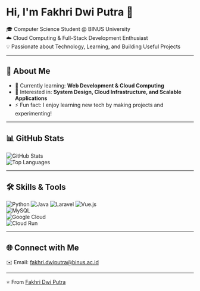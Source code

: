 # Hi, I'm Fakhri Dwi Putra 👋

🎓 Computer Science Student @ BINUS University  
☁️ Cloud Computing & Full-Stack Development Enthusiast  
💡 Passionate about Technology, Learning, and Building Useful Projects  

---

## 🚀 About Me
- 🌱 Currently learning: **Web Development & Cloud Computing**  
- 🔭 Interested in: **System Design, Cloud Infrastructure, and Scalable Applications**  
- ⚡ Fun fact: I enjoy learning new tech by making projects and experimenting!  

---

## 📊 GitHub Stats
![GitHub Stats](https://github-readme-stats.vercel.app/api?username=fakhridwiptra&show_icons=true&theme=radical)  
![Top Languages](https://github-readme-stats.vercel.app/api/top-langs/?username=fakhridwiptra&layout=compact&theme=radical)

---

## 🛠 Skills & Tools
![Python](https://img.shields.io/badge/-Python-3776AB?logo=python&logoColor=white)
![Java](https://img.shields.io/badge/-Java-orange?logo=openjdk&logoColor=white)
![Laravel](https://img.shields.io/badge/-Laravel-FF2D20?logo=laravel&logoColor=white)
![Vue.js](https://img.shields.io/badge/-Vue.js-42B883?logo=vue.js&logoColor=white)  
![MySQL](https://img.shields.io/badge/-MySQL-4479A1?logo=mysql&logoColor=white)  
![Google Cloud](https://img.shields.io/badge/-Google%20Cloud-4285F4?logo=googlecloud&logoColor=white)  
![Cloud Run](https://img.shields.io/badge/-Cloud%20Run-4285F4?logo=google-cloud&logoColor=white)

---

## 🌐 Connect with Me
✉️ Email: fakhri.dwiputra@binus.ac.id

---

⭐ From [Fakhri Dwi Putra](https://github.com/fakhridwiptra)
